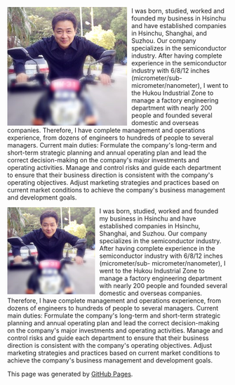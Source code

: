<p>
  <img src="image/image001.png" alt="Ares Jiang" style="float:left; margin-right:10px;">
  I was born, studied, worked and founded my business in Hsinchu and have established companies 
  in Hsinchu, Shanghai, and Suzhou. Our company specializes in the semiconductor industry. After 
  having complete experience in the semiconductor industry with 6/8/12 inches (micrometer/sub-
  micrometer/nanometer), I went to the Hukou Industrial Zone to manage a factory engineering 
  department with nearly 200 people and founded several domestic and overseas companies. 
  Therefore, I have complete management and operations experience, from dozens of engineers to 
  hundreds of people to several managers. Current main duties: Formulate the company's long-term 
  and short-term strategic planning and annual operating plan and lead the correct decision-making 
  on the company's major investments and operating activities. Manage and control risks and guide 
  each department to ensure that their business direction is consistent with the company's operating 
  objectives. Adjust marketing strategies and practices based on current market conditions to achieve 
  the company's business management and development goals.
</p>

<p>
  <!-- 調整下列 src 與 alt 為你的圖片連結與說明 -->
  <img src="image/image001.png" alt="My Photo" 
       style="float: left; margin-right: 10px; width: 200px;">
  
  I was born, studied, worked and founded my business in Hsinchu and have established companies 
  in Hsinchu, Shanghai, and Suzhou. Our company specializes in the semiconductor industry. After 
  having complete experience in the semiconductor industry with 6/8/12 inches (micrometer/sub-
  micrometer/nanometer), I went to the Hukou Industrial Zone to manage a factory engineering 
  department with nearly 200 people and founded several domestic and overseas companies. Therefore, 
  I have complete management and operations experience, from dozens of engineers to hundreds of 
  people to several managers. Current main duties: Formulate the company's long-term and short-term 
  strategic planning and annual operating plan and lead the correct decision-making on the company's 
  major investments and operating activities. Manage and control risks and guide each department to 
  ensure that their business direction is consistent with the company's operating objectives. Adjust 
  marketing strategies and practices based on current market conditions to achieve the company's 
  business management and development goals.
</p>

This page was generated by [GitHub Pages](https://pages.github.com/).
